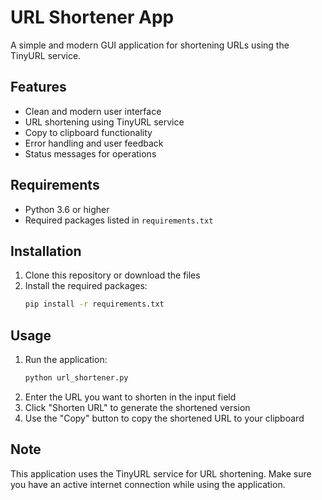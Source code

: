 # URL Shortener App

A simple and modern GUI application for shortening URLs using the TinyURL service.

## Features

- Clean and modern user interface
- URL shortening using TinyURL service
- Copy to clipboard functionality
- Error handling and user feedback
- Status messages for operations

## Requirements

- Python 3.6 or higher
- Required packages listed in `requirements.txt`

## Installation

1. Clone this repository or download the files
2. Install the required packages:
   ```bash
   pip install -r requirements.txt
   ```

## Usage

1. Run the application:
   ```bash
   python url_shortener.py
   ```
2. Enter the URL you want to shorten in the input field
3. Click "Shorten URL" to generate the shortened version
4. Use the "Copy" button to copy the shortened URL to your clipboard

## Note

This application uses the TinyURL service for URL shortening. Make sure you have an active internet connection while using the application. 